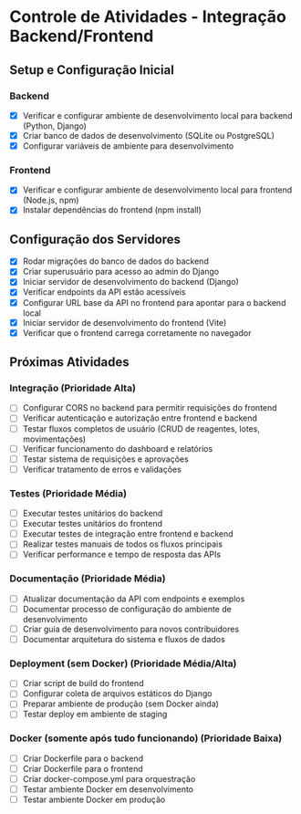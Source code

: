# Controle de Atividades - Integração Backend/Frontend

## Setup e Configuração Inicial

### Backend
- [x] Verificar e configurar ambiente de desenvolvimento local para backend (Python, Django)
- [x] Criar banco de dados de desenvolvimento (SQLite ou PostgreSQL)
- [x] Configurar variáveis de ambiente para desenvolvimento

### Frontend
- [x] Verificar e configurar ambiente de desenvolvimento local para frontend (Node.js, npm)
- [x] Instalar dependências do frontend (npm install)

## Configuração dos Servidores

- [x] Rodar migrações do banco de dados do backend
- [x] Criar superusuário para acesso ao admin do Django
- [x] Iniciar servidor de desenvolvimento do backend (Django)
- [x] Verificar endpoints da API estão acessíveis
- [x] Configurar URL base da API no frontend para apontar para o backend local
- [x] Iniciar servidor de desenvolvimento do frontend (Vite)
- [x] Verificar que o frontend carrega corretamente no navegador

## Próximas Atividades

### Integração (Prioridade Alta)
- [ ] Configurar CORS no backend para permitir requisições do frontend
- [ ] Verificar autenticação e autorização entre frontend e backend
- [ ] Testar fluxos completos de usuário (CRUD de reagentes, lotes, movimentações)
- [ ] Verificar funcionamento do dashboard e relatórios
- [ ] Testar sistema de requisições e aprovações
- [ ] Verificar tratamento de erros e validações

### Testes (Prioridade Média)
- [ ] Executar testes unitários do backend
- [ ] Executar testes unitários do frontend
- [ ] Executar testes de integração entre frontend e backend
- [ ] Realizar testes manuais de todos os fluxos principais
- [ ] Verificar performance e tempo de resposta das APIs

### Documentação (Prioridade Média)
- [ ] Atualizar documentação da API com endpoints e exemplos
- [ ] Documentar processo de configuração do ambiente de desenvolvimento
- [ ] Criar guia de desenvolvimento para novos contribuidores
- [ ] Documentar arquitetura do sistema e fluxos de dados

### Deployment (sem Docker) (Prioridade Média/Alta)
- [ ] Criar script de build do frontend
- [ ] Configurar coleta de arquivos estáticos do Django
- [ ] Preparar ambiente de produção (sem Docker ainda)
- [ ] Testar deploy em ambiente de staging

### Docker (somente após tudo funcionando) (Prioridade Baixa)
- [ ] Criar Dockerfile para o backend
- [ ] Criar Dockerfile para o frontend
- [ ] Criar docker-compose.yml para orquestração
- [ ] Testar ambiente Docker em desenvolvimento
- [ ] Testar ambiente Docker em produção
